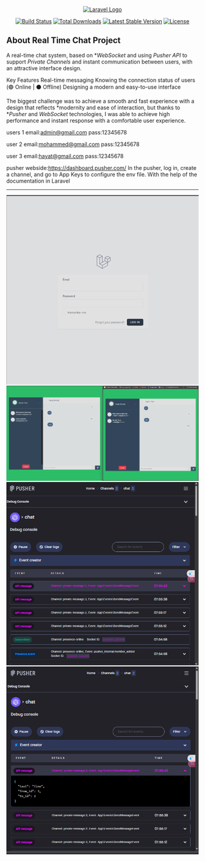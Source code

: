 <p align="center"><a href="https://laravel.com" target="_blank"><img src="https://raw.githubusercontent.com/laravel/art/master/logo-lockup/5%20SVG/2%20CMYK/1%20Full%20Color/laravel-logolockup-cmyk-red.svg" width="400" alt="Laravel Logo"></a></p>

<p align="center">
<a href="https://github.com/laravel/framework/actions"><img src="https://github.com/laravel/framework/workflows/tests/badge.svg" alt="Build Status"></a>
<a href="https://packagist.org/packages/laravel/framework"><img src="https://img.shields.io/packagist/dt/laravel/framework" alt="Total Downloads"></a>
<a href="https://packagist.org/packages/laravel/framework"><img src="https://img.shields.io/packagist/v/laravel/framework" alt="Latest Stable Version"></a>
<a href="https://packagist.org/packages/laravel/framework"><img src="https://img.shields.io/packagist/l/laravel/framework" alt="License"></a>
</p>

## About Real Time Chat Project

A real-time chat system, based on **WebSocket* and using *Pusher API* to support *Private Channels* and instant communication between users, with an attractive interface design.

Key Features
Real-time messaging
Knowing the connection status of users (🟢 Online | ⚫ Offline)
Designing a modern and easy-to-use interface

The biggest challenge was to achieve a smooth and fast experience with a design that reflects *modernity and ease of interaction, but thanks to **Pusher* and *WebSocket* technologies, I was able to achieve high performance and instant response with a comfortable user experience.

users  1
email:admin@gmail.com
pass:12345678

user  2
email:mohammed@gmail.com
pass:12345678

user 3
email:hayat@gmail.com
pass:12345678

pusher webside:https://dashboard.pusher.com/ 
In the pusher, log in, create a channel, and go to App Keys to configure the env file. With the help of the documentation in Laravel
*******************************************************************************************************************************************************************************************************************************************************************************
![image alt](https://github.com/Bashir666/chat/blob/d09464f71198ac452b27e7cfbbc03c68a9a063a6/Screenshot%202025-03-08%20095802.png)
![image alt](https://github.com/Bashir666/chat/blob/46e061801bee815dfaee0204b5c54cf20092d28a/Screenshot%202025-03-08%20095619.png)
![image alt](https://github.com/Bashir666/chat/blob/46e061801bee815dfaee0204b5c54cf20092d28a/Screenshot%202025-03-08%20095703.png)
![image alt](https://github.com/Bashir666/chat/blob/46e061801bee815dfaee0204b5c54cf20092d28a/Screenshot%202025-03-08%20095715.png)
